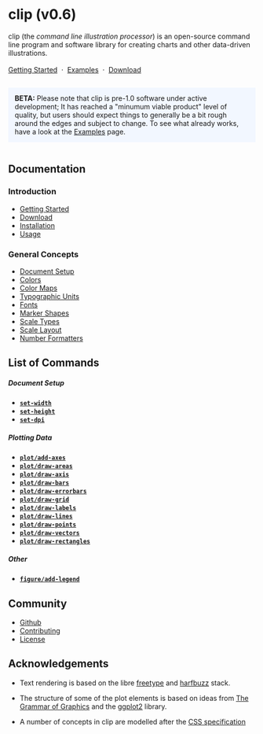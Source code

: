 <h1>clip (v0.6)</h1>

clip (the _command line illustration processor_) is an open-source command line
program and software library for creating charts and other data-driven
illustrations.

<div style="margin-top: 1.2em;">
  <a href="./getting-started" style="">Getting Started</a>
  <span style="margin: 0 .3em">·</span>
  <a href="./examples">Examples</a>
  <span style="margin: 0 .3em">·</span>
  <a href="./installation">Download</a>
</div>

<div style="margin-top: 2em; margin-bottom: 3em; background: #f2f7ff; padding: 10pt; max-width: 900px; box-sizing: border-box;">
  <b>BETA:</b> Please note that clip is pre-1.0 software under active development;
  It has reached a "minumum viable product" level of quality, but users should
  expect things to generally be a bit rough around the edges and subject to change.
  To see what already works, have a look at the <a href="/examples">Examples</a> page.
</div>

## Documentation

<h3>Introduction</h3>
<ul class="index">
  <li><a href="./getting-started">Getting Started</a></li>
  <li><a href="./installation">Download</a></li>
  <li><a href="./installation">Installation</a></li>
  <li><a href="./usage/command-line">Usage</a></li>
</ul>

<h3>General Concepts</h3>
<ul class="index">
  <li><a href="/reference/document-setup">Document Setup</a></li>
  <li><a href="/reference/colors">Colors</a></li>
  <li><a href="/reference/color-maps">Color Maps</a></li>
  <li><a href="/reference/typographic">Typographic Units</a></li>
  <li><a href="/reference/fonts">Fonts</a></li>
  <li><a href="/reference/marker-shapes">Marker Shapes</a></li>
  <li><a href="/reference/scale-types">Scale Types</a></li>
  <li><a href="/reference/scale-layout">Scale Layout</a></li>
  <li><a href="/reference/format">Number Formatters</a></li>
</ul>


List of Commands
----------------

<h5>Document Setup</h5>
<ul class="index">
  <li><a href="#" class="prop"><code><strong>set-width</strong></code></a></li>
  <li><a href="#" class="prop"><code><strong>set-height</strong></code></a></li>
  <li><a href="#" class="prop"><code><strong>set-dpi</strong></code></a></li>
</ul>

<h5>Plotting Data</h5>
<ul class="index">
  <li><a href="/commands/plot/add-axes"><code><strong>plot/add-axes</strong></code></a></li>
  <li><a href="/commands/plot/draw-areas"><code><strong>plot/draw-areas</strong></code></a></li>
  <li><a href="/commands/plot/draw-axis"><code><strong>plot/draw-axis</strong></code></a></li>
  <li><a href="/commands/plot/draw-bars"><code><strong>plot/draw-bars</strong></code></a></li>
  <li><a href="/commands/plot/draw-errorbars"><code><strong>plot/draw-errorbars</strong></code></a></li>
  <li><a href="/commands/plot/draw-grid"><code><strong>plot/draw-grid</strong></code></a></li>
  <li><a href="/commands/plot/draw-labels"><code><strong>plot/draw-labels</strong></code></a></li>
  <li><a href="/commands/plot/draw-lines"><code><strong>plot/draw-lines</strong></code></a></li>
  <li><a href="/commands/plot/draw-points"><code><strong>plot/draw-points</strong></code></a></li>
  <li><a href="/commands/plot/draw-vectors"><code><strong>plot/draw-vectors</strong></code></a></li>
  <li><a href="/commands/plot/draw-rectangles"><code><strong>plot/draw-rectangles</strong></code></a></li>
</ul>

<h5>Other</h5>
<ul class="index">
  <li><a href="/commands/figure/draw-legend"><code><strong>figure/add-legend</strong></code></a></li>
</ul>


Community
---------

<ul>
  <li><a href="https://github.com/asmuth/clip">Github</a></li>
  <li><a href="./contributing">Contributing</a></li>
  <li><a href="./license">License</a></li>
</ul>


Acknowledgements
----------------

  - Text rendering is based on the libre [freetype](https://www.freetype.org/)
    and [harfbuzz](https://harfbuzz.org) stack.

  - The structure of some of the plot elements is based on ideas from [The Grammar of
    Graphics](https://www.springer.com/gp/book/9780387245447) and the
    [ggplot2](https://ggplot2.tidyverse.org/) library.

  - A number of concepts in clip are modelled after the
    [CSS specification](https://www.w3.org/TR/CSS2/)


